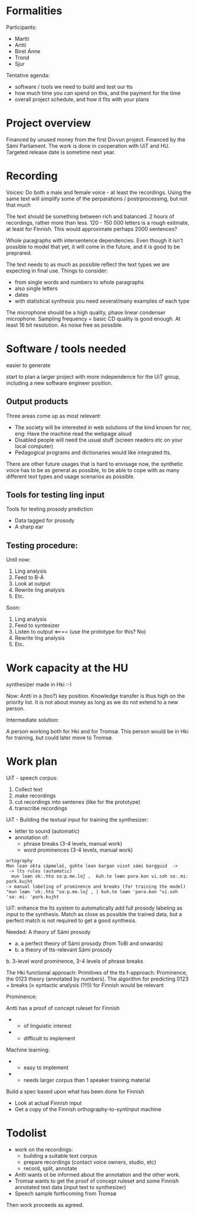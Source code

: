 # Formalities

Participants:
* Martti
* Antti
* Biret Ánne
* Trond
* Sjur

Tentative agenda:
* software / tools we need to build and test our tts
* how much time you can spend on this, and the payment for the time
* overall project schedule, and how it fits with your plans

# Project overview

Financed by unused money from the first Divvun project. Financed by the Sámi Parliament. The work is done in cooperation with UiT and HU. Targeted release date is sometime next year.

# Recording

Voices: Do both a male and female voice - at least the recordings. Using the same text will simplify some of the perparations / postrprocessing, but not that much

The text should be something between rich and balanced. 2 hours of recordings, rather more than less. 120 - 150 000 letters is a rough esitmate, at least for Finnish. This would approximate perhaps 2000 sentences?

Whole paragraphs with intersentence dependencies. Even though it isn't possible to model that yet, it will come in the future, and it is good to be preprared.

The text needs to as much as possible reflect the text types we are expecting in final use. Things to consider:
* from single words and numbers to whole paragraphs
* also single letters
* dates
* with statistical synthesis you need several/many examples of each type

The microphone should be a high quality, phase linear condenser microphone. Sampling frequency = basic CD quality is good enough. At least 16 bit resolution. As noise free as possible.

# Software / tools needed

easier to generate

start to plan a larger project with more independence for the UiT group, including a new software engineer position.

## Output products

Three areas come up as most relevant:

* The society will be interested in web solutions of the kind known for nor, eng:
  Have the machine read the webpage aloud
* Disabled people will need the usual stuff (screen readers etc on your local computer)
* Pedagogical programs and dictionaries would like integrated tts.

There are other future usages that is hard to envisage now, the synthetic voice has to be as general as possible, to be able to cope with as many different text types and usage scenarios as possible.

## Tools for testing ling input

Tools for testing prosody prediction

* Data tagged for prosody
* A sharp ear

## Testing procedure:

Until now:

1. Ling analysis
1. Feed to B-Á
1. Look at output
1. Rewrite ling analysis
1. Etc.

Soon:

1. Ling analysis
1. Feed to syntesizer
1. Listen to output <==== (use the prototype for this? No)
1. Rewrite ling analysis
1. Etc.

# Work capacity at the HU

synthesizer made in Hki :-)

Now: Antti in a (too?) key position. Knowledge transfer is thus high on the priority list. It is not about money as long as we do not extend to a new person.

Intermediate solution:

A person working both for Hki and for Tromsø. This person would be
in Hki for training, but could later move to Tromsø.

# Work plan

UiT - speech corpus:
1. Collect text
1. make recordings
1. cut recordings into sentenes (like for the prototype)
1. transcribe recordings

UiT - Building the textual input for training the synthesizer:
* letter to sound (automatic)
* annotation of:
    - phrase breaks (3-4 levels, manual work)
    - word prominences (3-4 levels, manual work)

```
ortography 
Mon lean okta sápmelaš, guhte lean bargan visot sámi bargguid  ->
 -> lts rules (automatic)
  mun leæn okː.htɑ sɑːp.me.lɑʃ ,  kuh.te leæn pɑrə.kɑn vi.soh sɑː.miː pɑrk.kujht
-> manual labeling of prominence and breaks (for training the model)
"mun leæn 'okː.htɑ "sɑːp.me.lɑʃ , | kuh.te leæn 'pɑrə.kɑn "vi.soh 'sɑː.miː 'pɑrk.kujht
```

UiT: enhance the lts system to automatically add full prosody labeling as input to the synthesis. Match as close as possible the trained data, but a perfect match is not required to get a good synthesis.

Needed: A theory of Sámi prosody
* a. a perfect theory of Sámi prosody (from ToBi and onwards)
* b. a theory of tts-relevant Sámi prosody

b. 3-level word prominence, 3-4 levels of phrase breaks

The Hki functional approach:
Primitives of the tts f-approach: Prominence, the 0123 theory (annotated by numbers). The algorithm for predicting 0123 + breaks (≈ syntactic analysis (?!!)) for Finnish would be relevant

Prominence: 

Antti has a proof of concept ruleset for Finnish
* + of linguistic interest
* - difficult to implement

Machine learning:
* + easy to implement
* - needs larger corpus than 1 speaker training material

Build a spec based upon what has been done for Finnish

* Look at actual Finnish input
* Get a copy of the Finnish orthography-to-syntinput machine

# Todolist

* work on the recordings:
    - building a suitable text corpus
    - prepare recordings (contact voice owners, studio, etc)
    - record, split, annotate
* Antti wants ot be informed about the annotation and the other work.
* Tromsø wants to get the proof of concept ruleset and some Finnish annotated
  text data (input text to synthesizer)
* Speech sample forthcoming from Tromsø

Then work proceeds as agreed.
